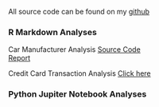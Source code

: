 All source code can be found on my <a href="https://github.com/atowey01">github</a>

<h3>R Markdown Analyses</h3>
<p1>Car Manufacturer Analysis</p1>
<a href="https://github.com/atowey01/R-Data-Science-Projects/blob/master/Car%20Check%20Time%20Analysis%20-%20Regression%20Problem/Car%20Manufacturer%20Analysis.Rmd">Source Code</a>
<br/>
<a href="http://rpubs.com/atowey01/CarManufacturerHTML">Report</a>
<br/>

<p1>Credit Card Transaction Analysis</p1>
<a href="http://rpubs.com/atowey01/CCTransactionAnalysis">Click here</a>
<br/>
<h3>Python Jupiter Notebook Analyses</h3>

